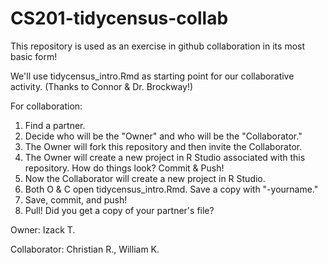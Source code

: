 # CS201-tidycensus-collab

This repository is used as an exercise in github collaboration in its most basic form!

We'll use tidycensus_intro.Rmd as starting point for our collaborative activity. (Thanks to Connor & Dr. Brockway!)

For collaboration:

1. Find a partner.
2. Decide who will be the "Owner" and who will be the "Collaborator."
3. The Owner will fork this repository and then invite the Collaborator.
4. The Owner will create a new project in R Studio associated with this repository. How do things look? Commit & Push!
5. Now the Collaborator will create a new project in R Studio.
6. Both O & C open tidycensus_intro.Rmd. Save a copy with "-yourname."
7. Save, commit, and push!
8. Pull! Did you get a copy of your partner's file?


Owner: Izack T.

Collaborator: Christian R., William K.

